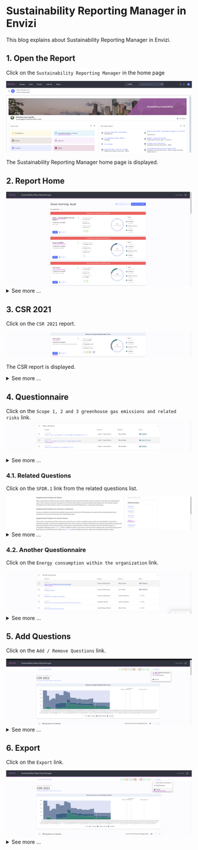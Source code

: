 # Sustainability Reporting Manager in Envizi

This blog explains about Sustainability Reporting Manager in Envizi. 

## 1. Open the Report

Click on the `Sustainability Reporting Manager` in the home page

<img src="images/image-11.png">

The Sustainability Reporting Manager home page is displayed.

## 2. Report Home

<img src="images/image-12-1.png">
<details><summary>See more ...</summary>
    <img src="images/image-12-2.png">
    <img src="images/image-12-3.png">
    <img src="images/image-12-4.png">
    <img src="images/image-12-5.png">
    <img src="images/image-12-6.png">
</details>

## 3. CSR 2021

Click on the `CSR 2021` report.

<img src="images/image-13-11.png">

The CSR report is displayed.

<details><summary>See more ...</summary>
    <img src="images/image-13-12.png">
    <img src="images/image-13-13.png">
    <img src="images/image-13-14.png">
    <img src="images/image-13-15.png">
    <img src="images/image-13-16.png">
    <img src="images/image-13-17.png">
    <img src="images/image-13-18.png">
    <img src="images/image-13-19.png">
    <img src="images/image-13-20.png">
    <img src="images/image-13-21.png">
</details>

## 4. Questionnaire

Click on the `Scope 1, 2 and 3 greenhouse gas emissions and related risks` link.
<img src="images/image-14-11.png">

<details><summary>See more ...</summary>
    The Questionnaire detail is displayed.
    <img src="images/image-14-12.png">
    <img src="images/image-14-13.png">
    <img src="images/image-14-14.png">
</details>

### 4.1. Related Questions

Click on the `SFDR.1` link from the related questions list.

<img src="images/image-15-11.png">

<details><summary>See more ...</summary>
The related Question is displayed.
    <img src="images/image-14-12.png">
    <img src="images/image-14-13.png">
    <img src="images/image-14-14.png">
</details>


### 4.2. Another Questionnaire

Click on the `Energy consumption within the organization` link.

<img src="images/image-16-11.png">

<details><summary>See more ...</summary>
    The Questionnaire detail is displayed.
    <img src="images/image-16-12.png">
    <img src="images/image-16-13.png">
</details>


## 5. Add Questions

Click on the `Add / Remove Questions` link.

<img src="images/image-17-11.png">

<details><summary>See more ...</summary>
Select the framework from which the questions to be added.
<img src="images/image-17-12.png">

Select the questions to be added and save it.
<img src="images/image-17-13.png">

</details>

## 6. Export

Click on the `Export` link.

<img src="images/image-18-11.png">

<details><summary>See more ...</summary>
Choose the options and Click on the `Export` button.
<img src="images/image-18-12.png">

The report get exported and available as pdf
<img src="images/image-18-13.png">
</details>